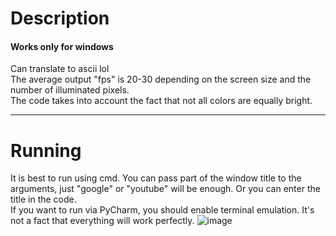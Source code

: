 # Description
#### Works only for windows
Can translate to ascii lol <br />
The average output "fps" is 20-30 depending on the screen size and the number of illuminated pixels. <br />
The code takes into account the fact that not all colors are equally bright. <br />
____
# Running
It is best to run using cmd. You can pass part of the window title to the arguments, just "google" or "youtube" will be enough. Or you can enter the title in the code. <br />
If you want to run via PyCharm, you should enable terminal emulation. It's not a fact that everything will work perfectly.
![image](https://github.com/Arsined/ascii-translator/assets/102512399/227b9749-141d-4c8b-98e8-af49fcf31c11)
